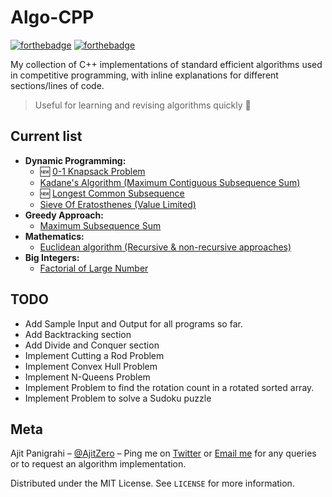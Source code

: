 # Algo-CPP

[![forthebadge](https://forthebadge.com/images/badges/made-with-c-plus-plus.svg)](https://forthebadge.com)
[![forthebadge](https://forthebadge.com/images/badges/check-it-out.svg)](https://forthebadge.com)

My collection of C++ implementations of standard efficient algorithms used in competitive programming, with inline explanations for different sections/lines of code.

> Useful for learning and revising algorithms quickly :rocket:

## Current list

- **Dynamic Programming:**
  - :new: [0-1 Knapsack Problem](Dynamic%20Programming/0-1KnapsackProblem.cpp)
  - [Kadane's Algorithm (Maximum Contiguous Subsequence Sum)](Dynamic%20Programming/MaximumSubsequenceSum-Contiguous.cpp)
  - :new: [Longest Common Subsequence](Dynamic%20Programming/LongestCommonSubsequence.cpp)
  - [Sieve Of Eratosthenes (Value Limited)](Dynamic%20Programming/SieveOfEratosthenes-ValueLimited.cpp)
- **Greedy Approach:**
  - [Maximum Subsequence Sum](Greedy%20Approach/MaximumSubsequenceSum.cpp)
- **Mathematics:**
  - [Euclidean algorithm (Recursive & non-recursive approaches)](Mathematics/EuclideanAlgorithm.cpp)
- **Big Integers:**
  - [Factorial of Large Number](Big%20Integers/FactorialOfLargeNumber.cpp)

## TODO

- Add Sample Input and Output for all programs so far.
- Add Backtracking section
- Add Divide and Conquer section
- Implement Cutting a Rod Problem
- Implement Convex Hull Problem
- Implement N-Queens Problem
- Implement Problem to find the rotation count in a rotated sorted array.
- Implement Problem to solve a Sudoku puzzle

## Meta

Ajit Panigrahi – [@AjitZero](https://github.com/AjitZero) – Ping me on [Twitter](https://twitter.com/AjitZero) or [Email me](mailto:ajitzero@gmail.com) for any queries or to request an algorithm implementation.

Distributed under the MIT License. See `LICENSE` for more information.
